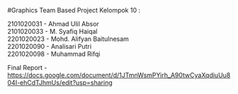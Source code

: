 #Graphics Team Based Project
Kelompok 10 :<br>

2101020031 - Ahmad Ulil Absor<br>
2101020033 - M. Syafiq Haiqal<br>
2201020023 - Mohd. Alifyan Baitulnesam<br>
2201020090 - Analisari Putri<br>
2201020098 - Muhammad Rifqi<br>


Final Report - https://docs.google.com/document/d/1JTmnWsmPYirh_A90twCyaXqdiuUu804I-ehCdTJhmUs/edit?usp=sharing<br>
